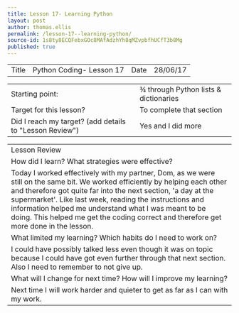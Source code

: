 ```yaml
---
title: Lesson 17- Learning Python
layout: post
author: thomas.ellis
permalink: /lesson-17--learning-python/
source-id: 1s8ty8ECQFebxGOc8MAfAdzhYh8qMZvpbfhUCfT3b8Mg
published: true
---
```

<table>
  <tr>
    <td>Title</td>
    <td>Python Coding- Lesson 17</td>
    <td>Date</td>
    <td>28/06/17</td>
  </tr>
</table>


<table>
  <tr>
    <td>Starting point:</td>
    <td>¾ through Python lists & dictionaries</td>
  </tr>
  <tr>
    <td>Target for this lesson?</td>
    <td>To complete that section</td>
  </tr>
  <tr>
    <td>Did I reach my target? 
(add details to "Lesson Review")</td>
    <td> Yes and I did more</td>
  </tr>
</table>


<table>
  <tr>
    <td>Lesson Review</td>
  </tr>
  <tr>
    <td>How did I learn? What strategies were effective? </td>
  </tr>
  <tr>
    <td>Today I worked effectively with my partner, Dom, as we were still on the same bit. We worked efficiently by helping each other and therefore got quite far into the next section, 'a day at the supermarket'. Like last week, reading the instructions and information helped me understand what I was meant to be doing. This helped me get the coding correct and therefore get more done in the lesson.</td>
  </tr>
  <tr>
    <td>What limited my learning? Which habits do I need to work on? </td>
  </tr>
  <tr>
    <td>I could have possibly talked less even though it was on topic because I could have got even further through that next section. Also I need to remember to not give up.</td>
  </tr>
  <tr>
    <td>What will I change for next time? How will I improve my learning?</td>
  </tr>
  <tr>
    <td>Next time I will work harder and quieter to get as far as I can with my work.</td>
  </tr>
</table>



